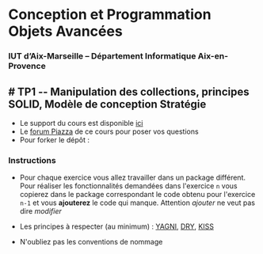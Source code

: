 # Conception et Programmation Objets Avancées

### IUT d’Aix-Marseille – Département Informatique Aix-en-Provence

## # TP1 -- Manipulation des collections, principes SOLID, Modèle de conception Stratégie


* Le support du cours est disponible [ici](https://github.com/IUTInfoAix-M3105/Ressources)
* Le [forum Piazza](https://piazza.com/univ-amu.fr/fall2017/m3105/home) de ce cours pour poser vos questions
* Pour forker le dépôt : 

### Instructions
* Pour chaque exercice vous allez travailler dans un package différent. Pour réaliser les fonctionnalités demandées dans l'exercice `n` vous copierez dans le package correspondant le code obtenu pour l'exercice `n-1` et vous __ajouterez__ le code qui manque. Attention _ajouter_ ne veut pas dire _modifier_

* Les principes à respecter (au minimum) : [YAGNI](https://en.wikipedia.org/wiki/You_aren%27t_gonna_need_it), [DRY](https://en.wikipedia.org/wiki/Don't_repeat_yourself), [KISS](https://en.wikipedia.org/wiki/KISS_principle)

* N'oubliez pas les conventions de nommage

